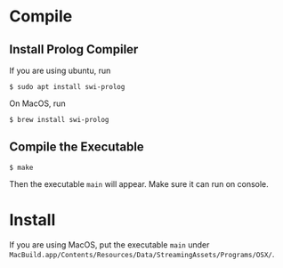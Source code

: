 # Compile
## Install Prolog Compiler
If you are using ubuntu, run
```shell
$ sudo apt install swi-prolog
```
On MacOS, run
```shell
$ brew install swi-prolog
```

## Compile the Executable
```shell
$ make
```
Then the executable `main` will appear.
Make sure it can run on console.

# Install
If you are using MacOS, put the executable `main` under `MacBuild.app/Contents/Resources/Data/StreamingAssets/Programs/OSX/`.